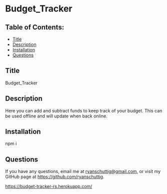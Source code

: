 # Budget_Tracker
  
  ## Table of Contents:
  - [Title](#Title)
  - [Description](#Description)
  - [Installation](#Installation)
  - [Questions](#Questions)

  ## Title
  Budget_Tracker
  ## Description
  Here you can add and subtract funds to keep track of your budget. This can be used offline and will update when back online.
  ## Installation
  npm i
  ## Questions
  If you have any questions, email me at ryanschuttig@gmail.com, or visit my GitHub page at https://github.com/ryanschuttig.

  https://budget-tracker-rs.herokuapp.com/